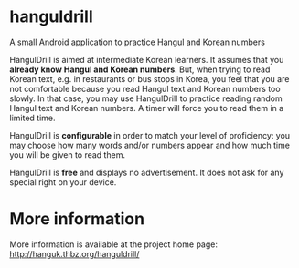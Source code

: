 # hanguldrill
A small Android application to practice Hangul and Korean numbers

HangulDrill is aimed at intermediate Korean learners. It assumes  that you **already know Hangul and Korean numbers**.
But, when trying to read Korean text, e.g. in restaurants or bus stops in Korea, you feel that you are not comfortable because you read
Hangul text and Korean numbers too slowly. In that case, you may use HangulDrill to
practice reading random Hangul text and Korean numbers. A timer will force you to read
them in a limited time.

HangulDrill is **configurable** in order to match your level of proficiency: you may choose
how many words and/or numbers appear and how much time you will be given to read
them.

HangulDrill is **free** and displays no advertisement. It does not ask for any special right on your device.

# More information
More information is available at the project home page: http://hanguk.thbz.org/hanguldrill/
